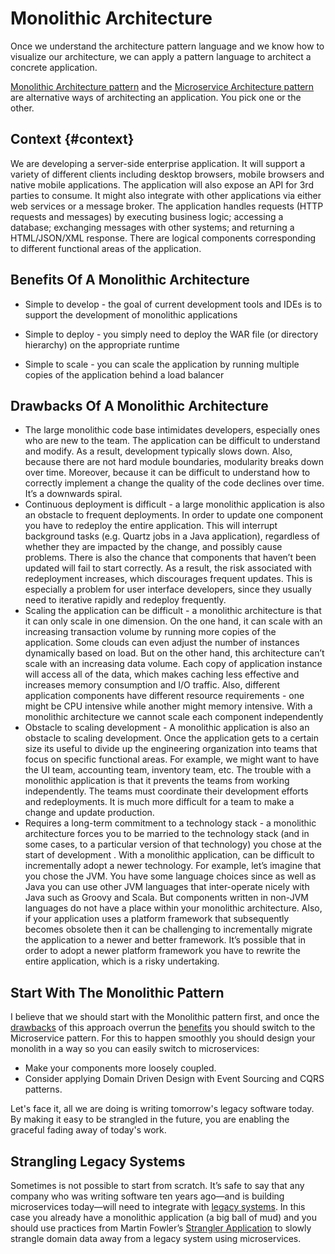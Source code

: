 # Monolithic Architecture

Once we understand the architecture pattern language and we know how to visualize our architecture, we can apply a pattern language to architect a concrete application.

[Monolithic Architecture pattern](http://microservices.io/patterns/monolithic.html) and the [Microservice Architecture pattern](http://microservices.io/patterns/microservices.html) are alternative ways of architecting an application. You pick one or the other.

## Context {#context}

We are developing a server-side enterprise application. It will support a variety of different clients including desktop browsers, mobile browsers and native mobile applications. The application will also expose an API for 3rd parties to consume. It might also integrate with other applications via either web services or a message broker. The application handles requests \(HTTP requests and messages\) by executing business logic; accessing a database; exchanging messages with other systems; and returning a HTML/JSON/XML response. There are logical components corresponding to different functional areas of the application.

## Benefits Of A Monolithic Architecture

* Simple to develop - the goal of current development tools and IDEs is to support the development of monolithic applications

* Simple to deploy - you simply need to deploy the WAR file \(or directory hierarchy\) on the appropriate runtime

* Simple to scale - you can scale the application by running multiple copies of the application behind a load balancer

## Drawbacks Of A Monolithic Architecture

* The large monolithic code base intimidates developers, especially ones who are new to the team. The application can be difficult to understand and modify. As a result, development typically slows down. Also, because there are not hard module boundaries, modularity breaks down over time. Moreover, because it can be difficult to understand how to correctly implement a change the quality of the code declines over time. It’s a downwards spiral.
* Continuous deployment is difficult - a large monolithic application is also an obstacle to frequent deployments. In order to update one component you have to redeploy the entire application. This will interrupt background tasks \(e.g. Quartz jobs in a Java application\), regardless of whether they are impacted by the change, and possibly cause problems. There is also the chance that components that haven’t been updated will fail to start correctly. As a result, the risk associated with redeployment increases, which discourages frequent updates. This is especially a problem for user interface developers, since they usually need to iterative rapidly and redeploy frequently.
* Scaling the application can be difficult - a monolithic architecture is that it can only scale in one dimension. On the one hand, it can scale with an increasing transaction volume by running more copies of the application. Some clouds can even adjust the number of instances dynamically based on load. But on the other hand, this architecture can’t scale with an increasing data volume. Each copy of application instance will access all of the data, which makes caching less effective and increases memory consumption and I/O traffic. Also, different application components have different resource requirements - one might be CPU intensive while another might memory intensive. With a monolithic architecture we cannot scale each component independently
* Obstacle to scaling development - A monolithic application is also an obstacle to scaling development. Once the application gets to a certain size its useful to divide up the engineering organization into teams that focus on specific functional areas. For example, we might want to have the UI team, accounting team, inventory team, etc. The trouble with a monolithic application is that it prevents the teams from working independently. The teams must coordinate their development efforts and redeployments. It is much more difficult for a team to make a change and update production.
* Requires a long-term commitment to a technology stack - a monolithic architecture forces you to be married to the technology stack \(and in some cases, to a particular version of that technology\) you chose at the start of development . With a monolithic application, can be difficult to incrementally adopt a newer technology. For example, let’s imagine that you chose the JVM. You have some language choices since as well as Java you can use other JVM languages that inter-operate nicely with Java such as Groovy and Scala. But components written in non-JVM languages do not have a place within your monolithic architecture. Also, if your application uses a platform framework that subsequently becomes obsolete then it can be challenging to incrementally migrate the application to a newer and better framework. It’s possible that in order to adopt a newer platform framework you have to rewrite the entire application, which is a risky undertaking.

## Start With The Monolithic Pattern

I believe that we should start with the Monolithic pattern first, and once the [drawbacks](#drawbacks-of-a-monolithic-architecture) of this approach overrun the [benefits](#benefits-of-a-monolithic-architecture) you should switch to the Microservice pattern. For this to happen smoothly you should design your monolith in a way so you can easily switch to microservices:

* Make your components more loosely coupled.
* Consider applying Domain Driven Design with Event Sourcing and CQRS patterns.

Let's face it, all we are doing is writing tomorrow's legacy software today. By making it easy to be strangled in the future, you are enabling the graceful fading away of today's work.

## Strangling Legacy Systems

Sometimes is not possible to start from scratch. It’s safe to say that any company who was writing software ten years ago—and is building microservices today—will need to integrate with [legacy systems](https://en.wikipedia.org/wiki/Legacy_system). In this case you already have a monolithic application \(a big ball of mud\) and you should use practices from Martin Fowler’s [Strangler Application](http://www.martinfowler.com/bliki/StranglerApplication.html) to slowly strangle domain data away from a legacy system using microservices.



